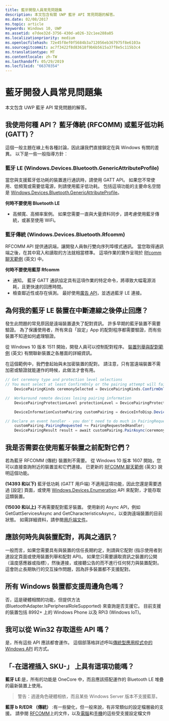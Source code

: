 ```yaml
---
title: 藍牙開發人員常見問題集
description: 本文包含有關 UWP 藍牙 API 常見問題的解答。
ms.date: 02/08/2017
ms.topic: article
keywords: Windows 10, UWP
ms.assetid: e7dee32d-3756-430d-a026-32c1ee288a85
ms.localizationpriority: medium
ms.openlocfilehash: 72e45f8ef0f5684b3a712056eb367975f8e6103a
ms.sourcegitcommit: ac7f3422f8d83618f9b6b5615a37f8e5c115b3c4
ms.translationtype: MT
ms.contentlocale: zh-TW
ms.lasthandoff: 05/29/2019
ms.locfileid: "66370354"
---
```

# <a name="bluetooth-developer-faq"></a>藍牙開發人員常見問題集

本文包含 UWP 藍牙 API 常見問題的解答。

## <a name="what-apis-do-i-use-bluetooth-classic-rfcomm-or-bluetooth-low-energy-gatt"></a>我使用何種 API？ 藍牙傳統 (RFCOMM) 或藍牙低功耗 (GATT)？
這個一般主題在線上有各種討論，因此讓我們直接鎖定在與 Windows 有關的差異。 以下是一些一般指導方針︰

### <a name="bluetooth-le-windowsdevicesbluetoothgenericattributeprofile"></a>藍牙 LE (Windows.Devices.Bluetooth.GenericAttributeProfile)

當您與支援藍牙低功耗的裝置進行通訊時，請使用 GATT API。 如果您不常使用、低頻寬或需要低電源，則請使用藍牙低功耗。 包括這項功能的主要命名空間是 [Windows.Devices.Bluetooth.GenericAttributeProfile](https://docs.microsoft.com/en-us/uwp/api/Windows.Devices.Bluetooth.GenericAttributeProfile)。 

**何時不要使用 Bluetooth LE**
- 高頻寬、高頻率案例。 如果您需要一直與大量資料同步，請考慮使用藍牙傳統，或甚至使用 WiFi。 

### <a name="bluetooth-classic-windowsdevicesbluetoothrfcomm"></a>藍牙傳統 (Windows.Devices.Bluetooth.Rfcomm)

RFCOMM API 提供通訊端，讓開發人員執行雙向序列埠樣式通訊。 當您取得通訊端之後，在其中寫入和讀取的方法就相當標準。 這項作業的實作呈現於 [Rfcomm 聊天範例](https://github.com/Microsoft/Windows-universal-samples/tree/dev/Samples/BluetoothRfcommChat) (英文) 中。 

**何時不要使用藍芽 Rfcomm** 
- 通知。 藍牙 GATT 通訊協定具有這項作業的特定命令，將導致大幅電源消耗，且更快速的回應時間。 
- 檢查鄰近性或存在偵測。 最好使用[廣告 API](https://docs.microsoft.com/en-us/uwp/api/windows.devices.bluetooth.advertisement)，並透過藍牙 LE 連接。 


## <a name="why-does-my-bluetooth-le-device-stop-responding-after-a-disconnect"></a>為何我的藍牙 LE 裝置在中斷連線之後停止回應？

發生此問題的常見原因是遠端裝置遺失了配對資訊。 許多早期的藍牙裝置不需要驗證。 為了保護使用者，所有來自「設定」App 的配對程序都需要驗證，而有些裝置不知道如何處理驗證。 

從 Windows 10 版本 1511 開始，開發人員可以控制配對程序。 [裝置列舉與配對範例](https://github.com/Microsoft/Windows-universal-samples/tree/master/Samples/DeviceEnumerationAndPairing) (英文) 有關聯新裝置之各層面的詳細資訊。

在這個範例中，我們會起始與未加密裝置的配對。 請注意，只有當遠端裝置不需加密或驗證就能運作的時候，此做法才會有用。

```csharp
// Get ceremony type and protection level selections
// You must select at least ConfirmOnly or the pairing attempt will fail
    DevicePairingKinds ceremonySelected = DevicePairingKinds.ConfirmOnly;

//  Workaround remote devices losing pairing information
    DevicePairingProtectionLevel protectionLevel = DevicePairingProtectionLevel.None

    DeviceInformationCustomPairing customPairing = deviceInfoDisp.DeviceInformation.Pairing.Custom;

// Declare an event handler - you don't need to do much in PairingRequestedHandler since the ceremony is "None"
    customPairing.PairingRequested += PairingRequestedHandler;
    DevicePairingResult result = await customPairing.PairAsync(ceremonySelected, protectionLevel);
```

## <a name="do-i-have-to-pair-bluetooth-devices-before-using-them"></a>我是否需要在使用藍牙裝置之前配對它們？

若為藍牙 RFCOMM (傳統) 裝置則不需要。 從 Windows 10 版本 1607 開始，您可以直接查詢附近的裝置並和它們連接。 已更新的 [RFCOMM 聊天範例](https://github.com/Microsoft/Windows-universal-samples/tree/dev/Samples/BluetoothRfcommChat) (英文) 說明這個功能。 

**(14393 和以下)** 藍牙低功耗 (GATT 用戶端) 不適用這項功能，因此您還是需要透過 [設定] 頁面，或使用 [Windows.Devices.Enumeration](https://docs.microsoft.com/uwp/api/windows.devices.enumeration) API 來配對，才能存取這類裝置。

**(15030 和以上)** 不再需要配對藍牙裝置。 使用新的 Async API，例如 GetGattServicesAsync and GetCharacteristicsAsync，以查詢遠端裝置的目前狀態。 如需詳細資料，請參閱[用戶端文件](gatt-client.md)。 

## <a name="when-should-i-pair-with-a-device-before-communicating-with-it"></a>應該何時先與裝置配對，再與之通訊？
一般而言，如果您需要具有與裝置的信任長期約定，則請與它配對 (指示使用者到達設定頁面或使用裝置列舉和配對 API)。 如果您只需要讀取資訊之裝置的公開 （溫度感應器或指標），然後連接，或接聽公告的而不進行任何努力與裝置配對。 這會防止長期執行的交互操作問題，因為許多裝置都不支援配對。 

## <a name="do-all-windows-devices-support-peripheral-role"></a>所有 Windows 裝置都支援周邊角色嗎？

否，這是硬體相關的功能，但提供方法 (BluetoothAdapter.IsPeripheralRoleSupported) 來查詢是否支援它。  目前支援的裝置包括 8992+ 上的 Windows Phone 以及 RPi3 (Windows IoT)。 

## <a name="can-i-access-these-apis-from-win32"></a>我可以從 Win32 存取這些 API 嗎？

是，所有這些 API 應該都會運作。 這個部落格詳述呼叫[傳統型應用程式中的 Windows API](https://blogs.windows.com/buildingapps/2017/01/25/calling-windows-10-apis-desktop-application/) 的方式。 
## <a name="is-this-functionality-supposed-to-exist-on--insert-sku-here-"></a>「-在這裡插入 SKU-」  上具有這項功能嗎？

**藍牙 LE**:是，所有的功能是 OneCore 中，而且應該搭配運作的 Bluetooth LE 堆疊的最新裝置上使用。 
> 警告：週邊角色硬體相依，而且某些 Windows Server 版本不支援藍芽。 

**藍芽 b R/EDR （傳統）** :有一些變化，但一般來說，有非常類似的設定檔層級的支援。 請參閱 [RFCOMM](send-or-receive-files-with-rfcomm.md)上的文件，以及[電腦](https://support.microsoft.com/en-us/help/10568/windows-10-supported-bluetooth-profiles)和[手機](https://support.microsoft.com/en-us/help/10569/windows-10-mobile-supported-bluetooth-profiles)的這些受支援設定檔文件

